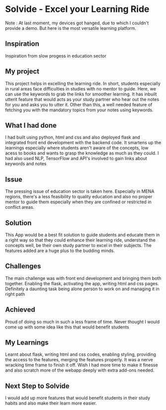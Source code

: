 # Solvide - Excel your Learning Ride

Note : At last moment, my devices got hanged, due to which I couldn't provide a demo. But here is the most versatile learning platform.

## Inspiration

Inspiration from slow progess in education sector

## My project

This project helps in excelling the learning ride. In short, students especially in rural areas face difficulties in studies with no mentor to guide. Here, we can use the keywords to grab the links for smoother learning. It has inbuilt utterit feature that would acts as your study partner who hear out the notes for you and asks you to utter it. Other than this, a well needed feature of fetching you with the mandatory topics from your notes using keywords.  

## What I had done

I had built using python, html and css and also deployed flask and integrated front end development with the backend code. It smartens up the learnings especially where students aren't aware of the concepts, low acess to books and wants to grasp the knowledge as much as they could. I had also used NLP, TensorFlow and API's involved to gain links about keywords and notes

## Issue

The pressing issue of education sector is taken here. Especially in MENA regions, there's a less feasibility to quality education and also no proper mentor to guide them especially when they are confined or restricted in conflict areas.

## Solution

This App would be a best fit solution to guide students and educate them in a right way so that they could enhance their learning ride, understand the concepts well, be their own study partner to excel in their subjects. The features added are a huge plus to the budding minds. 

## Challenges

The main challenge was with front end development and bringing them both together. Enabling the flask, activating the app, writing html and css pages. Definitely a daunting task being alone person to work on and managing it in right path

## Achieved

Proud of doing so much in such a less frame of time. Never thought I would come up with some idea like this that would benefit students

## My Learnings 

Learnt about flask, writing html and css codes, enabling styling, providing the access to the features, merging the features properly. It was a nerve wracking time frame to finish it off. Wish I had more time to make it finesse and also scratch more of the webapp deeply with extra add-ons needed. 

## Next Step to Solvide

I would add up more features that would benefit students in their study habits and also make their learn more easier.
